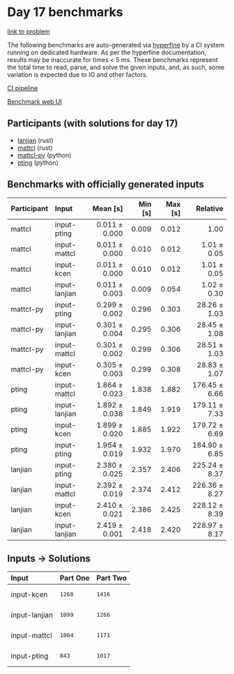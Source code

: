 # Day 17 benchmarks

[link to problem](https://adventofcode.com/2023/day/17)

The following benchmarks are auto-generated via
[hyperfine](https://github.com/sharkdp/hyperfine) by a CI system running on
dedicated hardware. As per the hyperfine documentation, results may be
inaccurate for times < 5 ms. These benchmarks represent the total time to read,
parse, and solve the given inputs, and, as such, some variation is expected due
to IO and other factors.

[CI pipeline](http://ci.papercode.net:8080/teams/main/pipelines/aoc2023)

[Benchmark web UI](https://aoc.ancalagon.black)


## Participants (with solutions for day 17)

- [lanjian](https://github.com/lanjian/aoc-2023) (rust)
- [mattcl](https://github.com/mattcl/aoc2023) (rust)
- [mattcl-py](https://github.com/mattcl/aoc2023-py) (python)
- [pting](https://github.com/pting/aoc2023) (python)


## Benchmarks with officially generated inputs

| Participant | Input | Mean [s] | Min [s] | Max [s] | Relative |
|:---|:---|---:|---:|---:|---:|
| mattcl | input-pting | 0.011 ± 0.000 | 0.009 | 0.012 | 1.00 |
| mattcl | input-mattcl | 0.011 ± 0.000 | 0.010 | 0.012 | 1.01 ± 0.05 |
| mattcl | input-kcen | 0.011 ± 0.000 | 0.010 | 0.012 | 1.01 ± 0.05 |
| mattcl | input-lanjian | 0.011 ± 0.003 | 0.009 | 0.054 | 1.02 ± 0.30 |
| mattcl-py | input-pting | 0.299 ± 0.002 | 0.296 | 0.303 | 28.26 ± 1.03 |
| mattcl-py | input-lanjian | 0.301 ± 0.004 | 0.295 | 0.306 | 28.45 ± 1.08 |
| mattcl-py | input-mattcl | 0.301 ± 0.002 | 0.299 | 0.306 | 28.51 ± 1.03 |
| mattcl-py | input-kcen | 0.305 ± 0.003 | 0.299 | 0.308 | 28.83 ± 1.07 |
| pting | input-mattcl | 1.864 ± 0.023 | 1.838 | 1.882 | 176.45 ± 6.66 |
| pting | input-lanjian | 1.892 ± 0.038 | 1.849 | 1.919 | 179.11 ± 7.33 |
| pting | input-kcen | 1.899 ± 0.020 | 1.885 | 1.922 | 179.72 ± 6.69 |
| pting | input-pting | 1.954 ± 0.019 | 1.932 | 1.970 | 184.90 ± 6.85 |
| lanjian | input-pting | 2.380 ± 0.025 | 2.357 | 2.406 | 225.24 ± 8.37 |
| lanjian | input-mattcl | 2.392 ± 0.019 | 2.374 | 2.412 | 226.36 ± 8.27 |
| lanjian | input-kcen | 2.410 ± 0.021 | 2.386 | 2.425 | 228.12 ± 8.39 |
| lanjian | input-lanjian | 2.419 ± 0.001 | 2.418 | 2.420 | 228.97 ± 8.17 |


## Inputs -> Solutions

| Input | Part One | Part Two |
|:---|:---|:---|
|input-kcen|<pre>1260</pre>|<pre>1416</pre>|
|input-lanjian|<pre>1099</pre>|<pre>1266</pre>|
|input-mattcl|<pre>1004</pre>|<pre>1171</pre>|
|input-pting|<pre>843</pre>|<pre>1017</pre>|